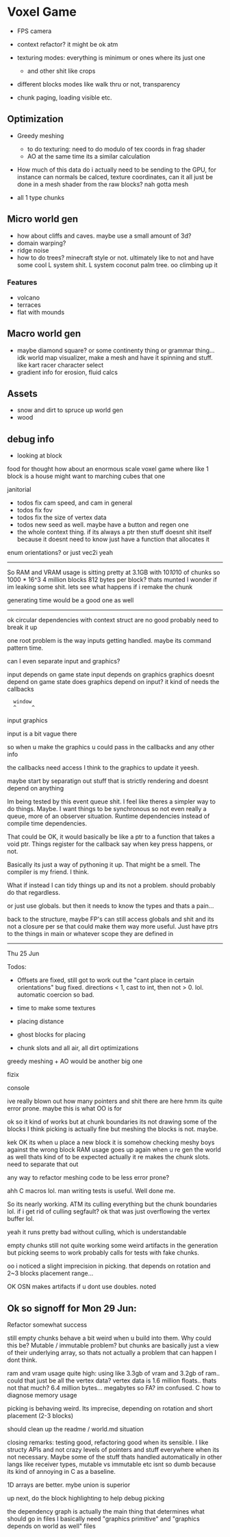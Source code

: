 # Voxel Game

- FPS camera
- context refactor? it might be ok atm
- texturing modes: everything is minimum or ones where its just one
   - and other shit like crops

- different blocks modes like walk thru or not, transparency
- chunk paging, loading visible etc.

## Optimization
- Greedy meshing
   - to do texturing: need to do modulo of tex coords in frag shader
   - AO at the same time its a similar calculation

- How much of this data do i actually need to be sending to the GPU, for instance can normals be calced, texture coordinates, can it all just be done in a mesh shader from the raw blocks? nah gotta mesh
- all 1 type chunks

## Micro world gen
- how about cliffs and caves. maybe use a small amount of 3d?
- domain warping?
- ridge noise
- how to do trees? minecraft style or not. ultimately like to not and have some cool L system shit. L system coconut palm tree. oo climbing up it

### Features
- volcano
- terraces
- flat with mounds

## Macro world gen
- maybe diamond square? or some continenty thing or grammar thing... idk
   world map visualizer, make a mesh and have it spinning and stuff. like kart racer character select
- gradient info for erosion, fluid calcs

## Assets
- snow and dirt to spruce up world gen
- wood

## debug info
- looking at block


food for thought how about an enormous scale voxel game where like 1 block is a house
might want to marching cubes that one



janitorial
- todos fix cam speed, and cam in general
- todos fix fov
- todos fix the size of vertex data
- todos new seed as well. maybe have a button and regen one
- the whole context thing. if its always a ptr then stuff doesnt shit itself because it doesnt need to know
just have a function that allocates it

enum orientations? or just vec2i yeah

------------
So RAM and VRAM usage is sitting pretty at 3.1GB
with 10*10*10 of chunks so 1000 * 16^3 
4 million blocks
812 bytes per block? thats munted
I wonder if im leaking some shit. lets see what happens if i remake the chunk

generating time would be a good one as well



---- 
ok circular dependencies with context struct are no good
probably need to break it up

one root problem is the way inputs getting handled. maybe its command pattern time.

can I even separate input and graphics?

input depends on game state
input depends on graphics
graphics doesnt depend on game state
does graphics depend on input? it kind of needs the callbacks

      window
      ^     ^
   input   graphics

input is a bit vague there

so when u make the graphics u could pass in the callbacks and any other info

the callbacks need access I think to the graphics to update it yeesh.

maybe start by separatign out stuff that is strictly rendering and doesnt depend on anything

Im being tested by this event queue shit. I feel like theres a simpler way to do things. Maybe. I want things to be synchronous so not even really a queue, more of an observer situation. Runtime dependencies instead of compile time dependencies.

That could be OK, it would basically be like a ptr to a function that takes a void ptr. Things register for the callback say when key press happens, or not.

Basically its just a way of pythoning it up. That might be a smell. The compiler is my friend. I think.

What if instead I can tidy things up and its not a problem. should probably do that regardless.

or just use globals. but then it needs to know the types and thats a pain...




back to the structure, maybe FP's can still access globals and shit and its not a closure per se
that could make them way more useful. Just have ptrs to the things in main or whatever scope they are defined in


---------------
Thu 25 Jun

Todos:
- Offsets are fixed, still got to work out the "cant place in certain orientations" bug
   fixed. directions < 1, cast to int, then not > 0. lol.
   automatic coercion so bad.


- time to make some textures


- placing distance
- ghost blocks for placing
- chunk slots and  all air, all dirt optimizations

greedy meshing + AO would be another big one

fizix

console

ive really blown out how many pointers and shit there are here hmm its quite error prone. maybe this is what OO is for

ok so it kind of works but at chunk boundaries its not drawing some of the blocks
I think picking is actually fine but meshing the blocks is not. maybe.

kek OK its when u place a new block it is somehow checking meshy boys against the wrong block
RAM usage goes up again when u re gen the world as well
thats kind of to be expected actually it re makes the chunk slots. need to separate that out

any way to refactor meshing code to be less error prone?


ahh C macros lol.
man writing tests is useful. Well done me.

So its nearly working. ATM its culling everything but the chunk boundaries lol.
if i get rid of culling segfault? ok that was just overflowing the vertex buffer lol.

yeah it runs pretty bad without culling, which is understandable

empty chunks still not quite working
some weird artifacts in the generation but picking seems to work
probably calls for tests with fake chunks. 

oo i noticed a slight imprecision in picking. that depends on rotation
and 2~3 blocks placement range...

OK OSN makes artifacts if u dont use doubles. noted


Ok so signoff for Mon 29 Jun: 
-----------------------------
Refactor somewhat success

still empty chunks behave a bit weird when u build into them. Why could this be? Mutable / immutable problem? but chunks are basically just a view of their underlying array, so thats not actually a problem that can happen I dont think.

ram and vram usage quite high: using like 3.3gb of vram and 3.2gb of ram.. could that just be all the vertex data? vertex data is 1.6 million floats.. thats not that much? 6.4 million bytes... megabytes so FA? im confused. C how to diagnose memory usage

picking is behaving weird. Its imprecise, depending on rotation and short placement (2-3 blocks)

should clean up the readme / world.md situation

closing remarks: testing good, refactoring good when its sensible. I like structy APIs and not crazy levels of pointers and stuff everywhere when its not necessary. Maybe some of the stuff thats handled automatically in other langs like receiver types, mutable vs immutable etc isnt so dumb because its kind of annoying in C as a baseline.

1D arrays are better. mybe union is superior



up next, do the block highlighting to help debug picking

the dependency graph is actually the main thing that determines what should go in files
I basically need "graphics primitive" and "graphics depends on world as well" files